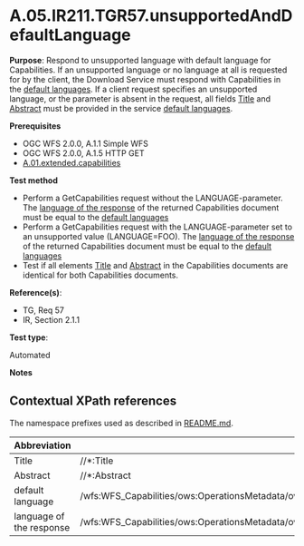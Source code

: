 # A.05.IR211.TGR57.unsupportedAndDefaultLanguage

**Purpose**:
Respond to unsupported language with default language for Capabilities.
If an unsupported language or no language at all is requested for by the client, the Download Service must respond with Capabilities in the [default languages](#defaultLanguage). If a client request specifies an unsupported language, or the parameter is absent in the request, all fields [Title](#title) and [Abstract](#abstract) must be provided in the service [default languages](#defaultLanguage).

**Prerequisites**

* OGC WFS 2.0.0, A.1.1 Simple WFS
* OGC WFS 2.0.0, A.1.5 HTTP GET
* [A.01.extended.capabilities](A.01.extended.capabilities.md)

**Test method**

* Perform a GetCapabilities request without the LANGUAGE-parameter. The [language of the response](#responseLanguage) of the returned Capabilities document must be equal to the [default languages](#defaultLanguage)
* Perform a GetCapabilities request with the LANGUAGE-parameter set to an unsupported value (LANGUAGE=FOO). The [language of the response](#responseLanguage) of the returned Capabilities document must be equal to the [default languages](#defaultLanguage)
* Test if all elements [Title](#title) and [Abstract](#abstract) in the Capabilities documents are identical for both Capabilities documents.

**Reference(s)**:

* TG, Req 57
* IR, Section 2.1.1

**Test type**:

Automated

**Notes**

## Contextual XPath references

The namespace prefixes used as described in [README.md](README.md#namespaces).

Abbreviation                                               |  XPath expression
---------------------------------------------------------- | -------------------------------------------------------------------------
Title <a name="title"></a> | //*:Title
Abstract <a name="abstract"></a> | //*:Abstract
default language <a name="defaultLanguage"></a> | /wfs:WFS_Capabilities/ows:OperationsMetadata/ows:ExtendedCapabilities/inspire_dls:ExtendedCapabilities/inspire_common:SupportedLanguages/inspire_common:DefaultLanguage/inspire_common:Language
language of the response <a name="responseLanguage"></a> | /wfs:WFS_Capabilities/ows:OperationsMetadata/ows:ExtendedCapabilities/inspire_dls:ExtendedCapabilities/inspire_common:ResponseLanguage/inspire_common:Language
